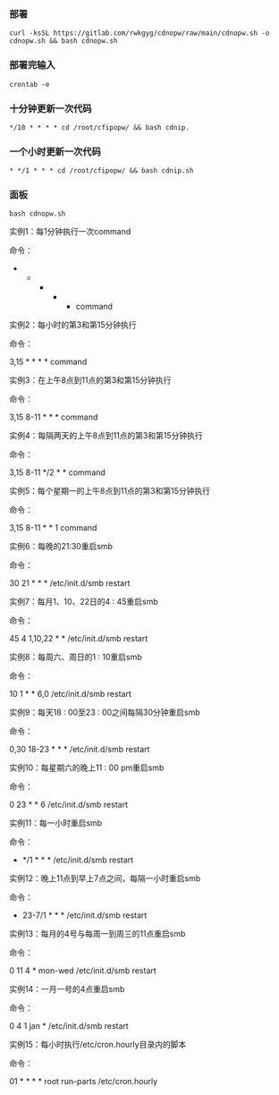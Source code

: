 ### 部署
```
curl -ksSL https://gitlab.com/rwkgyg/cdnopw/raw/main/cdnopw.sh -o cdnopw.sh && bash cdnopw.sh
```
### 部署完输入
```
crontab -e
```
### 十分钟更新一次代码
```
*/10 * * * * cd /root/cfipopw/ && bash cdnip.
```
### 一个小时更新一次代码
```
* */1 * * * cd /root/cfipopw/ && bash cdnip.sh
```
### 面板
```
bash cdnopw.sh
```
实例1：每1分钟执行一次command

命令：

* * * * * command

 

实例2：每小时的第3和第15分钟执行

命令：

3,15 * * * * command

 

实例3：在上午8点到11点的第3和第15分钟执行

命令：

3,15 8-11 * * * command

 

实例4：每隔两天的上午8点到11点的第3和第15分钟执行

命令：

3,15 8-11 */2 * * command

 

实例5：每个星期一的上午8点到11点的第3和第15分钟执行

命令：

3,15 8-11 * * 1 command

 

实例6：每晚的21:30重启smb 

命令：

30 21 * * * /etc/init.d/smb restart

 

实例7：每月1、10、22日的4 : 45重启smb 

命令：

45 4 1,10,22 * * /etc/init.d/smb restart

 

实例8：每周六、周日的1 : 10重启smb

命令：

10 1 * * 6,0 /etc/init.d/smb restart

 

实例9：每天18 : 00至23 : 00之间每隔30分钟重启smb 

命令：

0,30 18-23 * * * /etc/init.d/smb restart

 

实例10：每星期六的晚上11 : 00 pm重启smb 

命令：

0 23 * * 6 /etc/init.d/smb restart

 

实例11：每一小时重启smb 

命令：

* */1 * * * /etc/init.d/smb restart

 

实例12：晚上11点到早上7点之间，每隔一小时重启smb 

命令：

* 23-7/1 * * * /etc/init.d/smb restart

 

实例13：每月的4号与每周一到周三的11点重启smb 

命令：

0 11 4 * mon-wed /etc/init.d/smb restart

 

实例14：一月一号的4点重启smb 

命令：

0 4 1 jan * /etc/init.d/smb restart

 

实例15：每小时执行/etc/cron.hourly目录内的脚本

命令：

01   *   *   *   *     root run-parts /etc/cron.hourly

